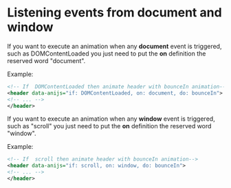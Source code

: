 Listening events from document and window
=========================================

If you want to execute an animation when any **document** event is triggered, such as DOMContentLoaded you just need to put the **on** definition the reserved word "document". 

Example: 

```xml
<!-- If  DOMContentLoaded then animate header with bounceIn animation-->
<header data-anijs="if: DOMContentLoaded, on: document, do: bounceIn">
<!-- ... -->
</header>
```

If you want to execute an animation when any **window** event is triggered, such as "scroll" you just need to put the **on** definition the reserved word "window". 

Example: 

```xml
<!-- If  scroll then animate header with bounceIn animation-->
<header data-anijs="if: scroll, on: window, do: bounceIn">
<!-- ... -->
</header>
```
